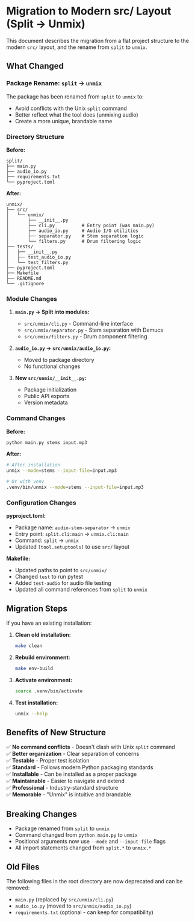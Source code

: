 # Migration to Modern src/ Layout (Split → Unmix)

This document describes the migration from a flat project structure to the modern `src/` layout, and the rename from `split` to `unmix`.

## What Changed

### Package Rename: `split` → `unmix`

The package has been renamed from `split` to `unmix` to:
- Avoid conflicts with the Unix `split` command
- Better reflect what the tool does (unmixing audio)
- Create a more unique, brandable name

### Directory Structure

**Before:**
```
split/
├── main.py
├── audio_io.py
├── requirements.txt
└── pyproject.toml
```

**After:**
```
unmix/
├── src/
│   └── unmix/
│       ├── __init__.py
│       ├── cli.py          # Entry point (was main.py)
│       ├── audio_io.py     # Audio I/O utilities
│       ├── separator.py    # Stem separation logic
│       └── filters.py      # Drum filtering logic
├── tests/
│   ├── __init__.py
│   ├── test_audio_io.py
│   └── test_filters.py
├── pyproject.toml
├── Makefile
├── README.md
└── .gitignore
```

### Module Changes

1. **`main.py` → Split into modules:**
   - `src/unmix/cli.py` - Command-line interface
   - `src/unmix/separator.py` - Stem separation with Demucs
   - `src/unmix/filters.py` - Drum component filtering

2. **`audio_io.py` → `src/unmix/audio_io.py`:**
   - Moved to package directory
   - No functional changes

3. **New `src/unmix/__init__.py`:**
   - Package initialization
   - Public API exports
   - Version metadata

### Command Changes

**Before:**
```bash
python main.py stems input.mp3
```

**After:**
```bash
# After installation
unmix --mode=stems --input-file=input.mp3

# Or with venv
.venv/bin/unmix --mode=stems --input-file=input.mp3
```

### Configuration Changes

**pyproject.toml:**
- Package name: `audio-stem-separator` → `unmix`
- Entry point: `split.cli:main` → `unmix.cli:main`
- Command: `split` → `unmix`
- Updated `[tool.setuptools]` to use `src/` layout

**Makefile:**
- Updated paths to point to `src/unmix/`
- Changed `test` to run pytest
- Added `test-audio` for audio file testing
- Updated all command references from `split` to `unmix`

## Migration Steps

If you have an existing installation:

1. **Clean old installation:**
   ```bash
   make clean
   ```

2. **Rebuild environment:**
   ```bash
   make env-build
   ```

3. **Activate environment:**
   ```bash
   source .venv/bin/activate
   ```

4. **Test installation:**
   ```bash
   unmix --help
   ```

## Benefits of New Structure

✅ **No command conflicts** - Doesn't clash with Unix `split` command  
✅ **Better organization** - Clear separation of concerns  
✅ **Testable** - Proper test isolation  
✅ **Standard** - Follows modern Python packaging standards  
✅ **Installable** - Can be installed as a proper package  
✅ **Maintainable** - Easier to navigate and extend  
✅ **Professional** - Industry-standard structure  
✅ **Memorable** - "Unmix" is intuitive and brandable  

## Breaking Changes

- Package renamed from `split` to `unmix`
- Command changed from `python main.py` to `unmix`
- Positional arguments now use `--mode` and `--input-file` flags
- All import statements changed from `split.*` to `unmix.*`

## Old Files

The following files in the root directory are now deprecated and can be removed:
- `main.py` (replaced by `src/unmix/cli.py`)
- `audio_io.py` (moved to `src/unmix/audio_io.py`)
- `requirements.txt` (optional - can keep for compatibility)

